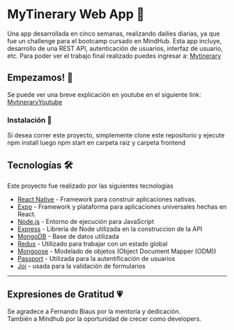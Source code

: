 # MyTinerary Web App 🛫

Una app desarrollada en cinco semanas, realizando dailies diarias, ya que fue un challenge para el bootcamp cursado en MindHub. Esta app incluye, desarrollo de una REST API, autenticación de usuarios, interfaz de usuario, etc. Para poder ver el trabajo final realizado puedes ingresar a: [Mytinerary](https://my-tinerarytortoza.herokuapp.com)

## Empezamos! 🚀

Se puede ver una breve explicación en youtube en el siguiente link: [MytineraryYoutube](https://www.youtube.com/watch?v=9pXT-lkylKc&t=174s)

### Instalación 🔧

Si desea correr este proyecto, simplemente clone este repositorio  y ejecute 
npm install
luego
 npm start 
en carpeta raiz y carpeta frontend

## Tecnologías 🛠️

Este proyecto fue realizado por las siguientes tecnologías

* [React Native](https://reactnative.dev/) - Framework para construir aplicaciones nativas.
* [Expo](https://expo.dev/) - Framework y plataforma para aplicaciones universales hechas en React.
* [Node.js](https://nodejs.org/en/) - Entorno de ejecución para JavaScript
* [Express](https://expressjs.com/) - Librería de Node utilizada en la construccion de la API
* [MongoDB](https://www.mongodb.com/) - Base de datos utilizada
* [Redux](https://react-redux.js.org/) -  Utilizado para trabajar con un estado global
* [Mongoose](https://mongoosejs.com/) - Modelado de objetos (Object Document Mapper (ODM))
* [Passport](http://www.passportjs.org/) - Utilizada para la autentificación de usuarios
* [Joi](https://www.npmjs.com/package/joi) - usada para la validación de formularios

---
## Expresiones de Gratitud 💗
Se agradece a Fernando Biaus por la mentoría y  dedicación. <br/>
También a Mindhub por la oportunidad de crecer como developers.
